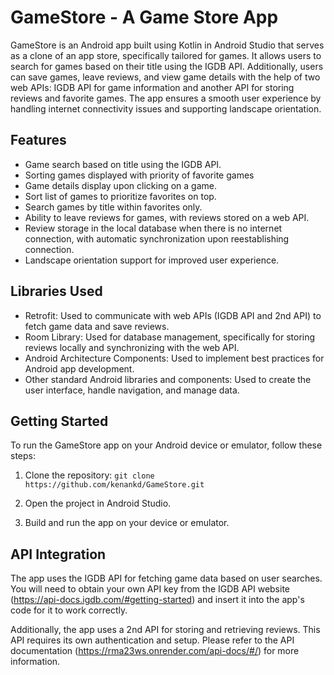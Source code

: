 # GameStore - A Game Store App

GameStore is an Android app built using Kotlin in Android Studio that serves as a clone of an app store, specifically tailored for games. It allows users to search for games based on their title using the IGDB API. Additionally, users can save games, leave reviews, and view game details with the help of two web APIs: IGDB API for game information and another API for storing reviews and favorite games. The app ensures a smooth user experience by handling internet connectivity issues and supporting landscape orientation.

## Features

- Game search based on title using the IGDB API.
- Sorting games displayed with priority of favorite games
- Game details display upon clicking on a game.
- Sort list of games to prioritize favorites on top.
- Search games by title within favorites only.
- Ability to leave reviews for games, with reviews stored on a web API.
- Review storage in the local database when there is no internet connection, with automatic synchronization upon reestablishing connection.
- Landscape orientation support for improved user experience.

## Libraries Used

- Retrofit: Used to communicate with web APIs (IGDB API and 2nd API) to fetch game data and save reviews.
- Room Library: Used for database management, specifically for storing reviews locally and synchronizing with the web API.
- Android Architecture Components: Used to implement best practices for Android app development.
- Other standard Android libraries and components: Used to create the user interface, handle navigation, and manage data.


## Getting Started

To run the GameStore app on your Android device or emulator, follow these steps:

1. Clone the repository: `git clone https://github.com/kenankd/GameStore.git`

2. Open the project in Android Studio.

3. Build and run the app on your device or emulator.

## API Integration

The app uses the IGDB API for fetching game data based on user searches. You will need to obtain your own API key from the IGDB API website (https://api-docs.igdb.com/#getting-started) and insert it into the app's code for it to work correctly.

Additionally, the app uses a 2nd API for storing and retrieving reviews. This API requires its own authentication and setup. Please refer to the API documentation (https://rma23ws.onrender.com/api-docs/#/) for more information.
